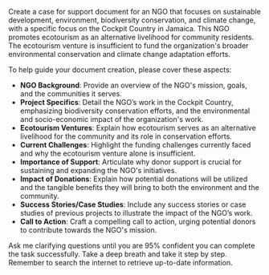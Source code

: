 Create a case for support document for an NGO that focuses on sustainable development, environment, biodiversity conservation, and climate change, with a specific focus on the Cockpit Country in Jamaica. This NGO promotes ecotourism as an alternative livelihood for community residents. The ecotourism venture is insufficient to fund the organization's broader environmental conservation and climate change adaptation efforts. 

To help guide your document creation, please cover these aspects:

- **NGO Background**: Provide an overview of the NGO's mission, goals, and the communities it serves.
- **Project Specifics**: Detail the NGO’s work in the Cockpit Country, emphasizing biodiversity conservation efforts, and the environmental and socio-economic impact of the organization's work.
- **Ecotourism Ventures**: Explain how ecotourism serves as an alternative livelihood for the community and its role in conservation efforts.
- **Current Challenges**: Highlight the funding challenges currently faced and why the ecotourism venture alone is insufficient.
- **Importance of Support**: Articulate why donor support is crucial for sustaining and expanding the NGO's initiatives.
- **Impact of Donations**: Explain how potential donations will be utilized and the tangible benefits they will bring to both the environment and the community.
- **Success Stories/Case Studies**: Include any success stories or case studies of previous projects to illustrate the impact of the NGO’s work.
- **Call to Action**: Craft a compelling call to action, urging potential donors to contribute towards the NGO's mission.

Ask me clarifying questions until you are 95% confident you can complete the task successfully. Take a deep breath and take it step by step. Remember to search the internet to retrieve up-to-date information.